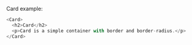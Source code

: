 Card example:

```js
<Card>
  <h2>Card</h2>
  <p>Card is a simple container with border and border-radius.</p>
</Card>
```
